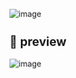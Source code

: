 ![image](https://github.com/user-attachments/assets/8043995b-407a-4372-8594-2cf23bfe19be)

## 🍚 preview

![image](https://github.com/user-attachments/assets/8dfe3e44-f24c-4b4e-9c13-7101e679e508)

